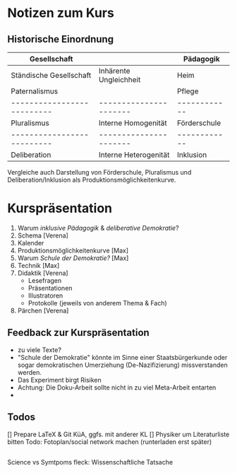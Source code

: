 # Notizen zum Kurs

## Historische Einordnung

|Gesellschaft              |                      |Pädagogik   |
|--------------------------|----------------------|------------|
|Ständische Gesellschaft   |Inhärente Ungleichheit|Heim        |
|Paternalismus             |                      |Pflege      |
|--------------------------|----------------------|------------|
|Pluralismus               |Interne Homogenität   |Förderschule|
|--------------------------|----------------------|------------|
|Deliberation              |Interne Heterogenität |Inklusion   |

Vergleiche auch Darstellung von Förderschule, Pluralismus und Deliberation/Inklusion als Produktionsmöglichkeitenkurve.

# Kurspräsentation

1. Warum *inklusive Pädagogik* & *deliberative Demokratie*?
2. Schema [Verena]
3. Kalender
4. Produktionsmöglichkeitenkurve [Max]
4. Warum *Schule der Demokratie?* [Max]
5. Technik [Max]
6. Didaktik [Verena]
   - Lesefragen
   - Präsentationen
   - Illustratoren
   - Protokolle (jeweils von anderem Thema & Fach)
7. Pärchen [Verena]

## Feedback zur Kurspräsentation

- zu viele Texte?
- "Schule der Demokratie" könnte im Sinne einer Staatsbürgerkunde oder sogar demokratischen Umerziehung (De-Nazifizierung) missverstanden werden.
- Das Experiment birgt Risiken
- Achtung: Die Doku-Arbeit sollte nicht in zu viel Meta-Arbeit entarten
- 


## Todos

[] Prepare LaTeX & Git KüA, ggfs. mit anderer KL
[] Physiker um Literaturliste bitten
Todo: Fotoplan/social network machen
(runterladen erst später)


##

Science vs Symtpoms
fleck: Wissenschaftliche Tatsache


